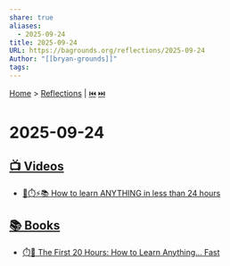 ```yaml
---
share: true
aliases:
  - 2025-09-24
title: 2025-09-24
URL: https://bagrounds.org/reflections/2025-09-24
Author: "[[bryan-grounds]]"
tags:
---
```

[Home](../index.md) > [Reflections](./index.md) | [⏮️](./2025-09-23.md) [⏭️](./2025-09-25.md)  
# 2025-09-24  
## [📺 Videos](../videos/index.md)  
- [🧠⏱️⚡️📚 How to learn ANYTHING in less than 24 hours](../videos/how-to-learn-anything-in-less-than-24-hours.md)  
  
## [📚 Books](../books/index.md)  
- [⏱️🚀 The First 20 Hours: How to Learn Anything... Fast](../books/the-first-20-hours-how-to-learn-anything-fast.md)